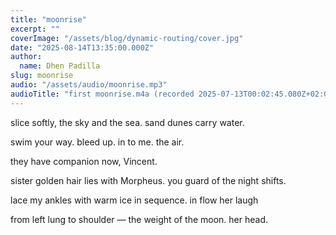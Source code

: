 ```yaml
---
title: "moonrise"
excerpt: ""
coverImage: "/assets/blog/dynamic-routing/cover.jpg"
date: "2025-08-14T13:35:00.000Z"
author:
  name: Dhen Padilla
slug: moonrise
audio: "/assets/audio/moonrise.mp3"
audioTitle: "first moonrise.m4a (recorded 2025-07-13T00:02:45.080Z+02:00)"
---
```


slice softly, the sky and the
sea. sand dunes
carry water.

swim your way.
bleed up. in
to me. the air.

they have companion now,
Vincent.

sister golden hair
lies with Morpheus.
you guard of the night shifts.

lace my ankles with warm ice
in sequence. in flow
her laugh

from left lung 
to shoulder &mdash;
the weight of the moon.
her head.